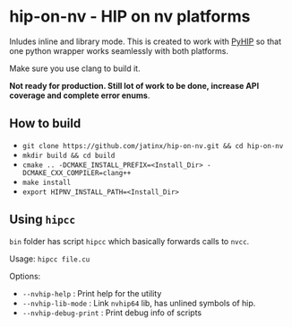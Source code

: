 # hip-on-nv - HIP on nv platforms

Inludes inline and library mode. This is created to work with [PyHIP](https://github.com/jatinx/PyHIP) so that one python wrapper works seamlessly with both platforms.

Make sure you use clang to build it.

**Not ready for production. Still lot of work to be done, increase API coverage and complete error enums**.

## How to build

- `git clone https://github.com/jatinx/hip-on-nv.git && cd hip-on-nv`
- `mkdir build && cd build`
- `cmake .. -DCMAKE_INSTALL_PREFIX=<Install_Dir> -DCMAKE_CXX_COMPILER=clang++`
- `make install`
- `export HIPNV_INSTALL_PATH=<Install_Dir>`

## Using `hipcc`

`bin` folder has script `hipcc` which basically forwards calls to `nvcc`.

Usage: `hipcc file.cu`

Options:

- `--nvhip-help` : Print help for the utility
- `--nvhip-lib-mode` : Link `nvhip64` lib, has unlined symbols of hip.
- `--nvhip-debug-print` : Print debug info of scripts
